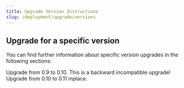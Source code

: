 ```yaml
---
title: Upgrade Version Instructions
slug: /deployment/upgrade/versions
---
```


## Upgrade for a specific version

You can find further information about specific version upgrades in the following sections:

<InlineCalloutContainer>
  <InlineCallout
    color="violet-70"
    icon="10k"
    bold="Upgrade 0.9"
    href="/deployment/upgrade/versions/090-to-010"
  >
    Upgrade from 0.9 to 0.10. This is a backward incompatible upgrade!
  </InlineCallout>
  <InlineCallout
    color="violet-70"
    icon="10k"
    bold="Upgrade 0.10"
    href="/deployment/upgrade/versions/010-to-011"
  >
    Upgrade from 0.10 to 0.11 inplace.
  </InlineCallout>
</InlineCalloutContainer>

